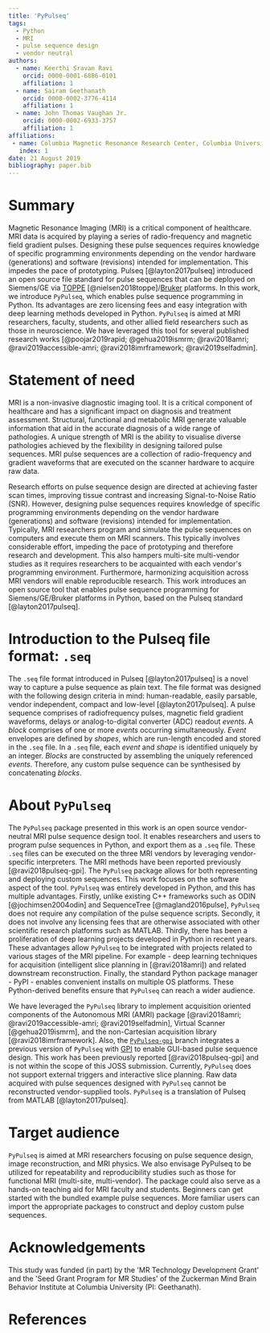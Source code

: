 ```yaml
---
title: 'PyPulseq'
tags:
  - Python
  - MRI
  - pulse sequence design
  - vendor neutral
authors:
  - name: Keerthi Sravan Ravi
    orcid: 0000-0001-6886-0101
    affiliation: 1
  - name: Sairam Geethanath
    orcid: 0000-0002-3776-4114
    affiliation: 1
  - name: John Thomas Vaughan Jr.
    orcid: 0000-0002-6933-3757
    affiliation: 1  
affiliations:
 - name: Columbia Magnetic Resonance Research Center, Columbia University in the City of New York, USA
   index: 1
date: 21 August 2019
bibliography: paper.bib
---
```


# Summary

Magnetic Resonance Imaging (MRI) is a critical component of healthcare. MRI data is acquired by playing a series of 
radio-frequency and magnetic field gradient pulses. Designing these pulse sequences requires knowledge of specific 
programming environments depending on the vendor hardware (generations) and software (revisions) intended for 
implementation. This impedes the pace of prototyping. Pulseq [@layton2017pulseq] introduced an open source file 
standard for pulse sequences that can be deployed on Siemens/GE via [TOPPE](https://toppemri.github.io) 
[@nielsen2018toppe]/[Bruker](https://github.com/pulseq/bruker_interpreter) platforms. In this work, we introduce 
`PyPulseq`, which enables pulse sequence programming in Python. Its advantages are zero licensing fees and easy 
integration with deep learning methods developed in Python. `PyPulseq` is aimed at MRI researchers, faculty, students, 
and other allied field researchers such as those in neuroscience. We have leveraged this tool for several published 
research works [@poojar2019rapid; @gehua2019ismrm; @ravi2018amri; @ravi2019accessible-amri; @ravi2018imrframework; 
@ravi2019selfadmin].

# Statement of need

MRI is a non-invasive diagnostic imaging tool. It is a critical component of healthcare and has a significant impact on 
diagnosis and treatment assessment. Structural, functional and metabolic MRI generate valuable information that aid in 
the accurate diagnosis of a wide range of pathologies. A unique strength of MRI is the ability to visualise diverse 
pathologies achieved by the flexibility in designing tailored pulse sequences. MRI pulse sequences are a collection of 
radio-frequency and gradient waveforms that are executed on the scanner hardware to acquire raw data. 

Research efforts on pulse sequence design are directed at achieving faster scan times, improving tissue contrast and 
increasing Signal-to-Noise Ratio (SNR). However, designing pulse sequences requires knowledge of specific programming 
environments depending on the vendor hardware (generations) and software (revisions) intended for implementation. 
Typically, MRI researchers program and simulate the pulse sequences on computers and execute them on MRI scanners. This 
typically involves considerable effort, impeding the pace of prototyping and therefore research and development. This 
also hampers multi-site multi-vendor studies as it requires researchers to be acquainted with each vendor's programming 
environment. Furthermore, harmonizing acquisition across MRI vendors will enable reproducible research. This work 
introduces an open source tool that enables pulse sequence programming for Siemens/GE/Bruker platforms in Python, based 
on the Pulseq standard [@layton2017pulseq].

# Introduction to the Pulseq file format: `.seq`

The `.seq` file format introduced in Pulseq [@layton2017pulseq] is a novel way to capture a pulse sequence as plain 
text. The file format was designed with the following design criteria in mind: human-readable, easily parsable, vendor 
independent, compact and low-level [@layton2017pulseq]. A pulse sequence comprises of radiofrequency pulses, magnetic 
field gradient waveforms, delays or analog-to-digital converter (ADC) readout *events*. A *block* comprises of one or 
more *events* occurring simultaneously. *Event* envelopes are defined by *shapes*, which are run-length encoded and 
stored in the `.seq` file. In a `.seq` file, each *event* and *shape* is identified uniquely by an integer. *Blocks* 
are constructed by assembling the uniquely referenced *events*. Therefore, any custom pulse sequence can be synthesised 
by concatenating *blocks*.

# About `PyPulseq`

The `PyPulseq` package presented in this work is an open source vendor-neutral MRI pulse sequence design tool. It 
enables researchers and users to program pulse sequences in Python, and export them as a `.seq` file. These `.seq` files 
can be executed on the three MRI vendors by leveraging vendor-specific interpreters. The MRI methods have been reported 
previously [@ravi2018pulseq-gpi]. The `PyPulseq` package allows for both representing and deploying custom sequences. 
This work focuses on the software aspect of the tool. `PyPulseq` was entirely developed in Python, and this has multiple 
advantages. Firstly, unlike existing C++ frameworks such as ODIN [@jochimsen2004odin] and SequenceTree [@magland2016pulse],
`PyPulseq` does not require any compilation of the pulse sequence scripts. Secondly, it does not involve any licensing 
fees that are otherwise associated with other scientific research platforms such as MATLAB. Thirdly, there has been a 
proliferation of deep learning projects developed in Python in recent years. These advantages allow `PyPulseq` to be 
integrated with projects related to various stages of the MRI pipeline. For example - deep learning techniques for 
acquisition (intelligent slice planning in [@ravi2018amri]) and related downstream reconstruction. Finally, the 
standard Python package manager - PyPI - enables convenient installs on multiple OS platforms. These Python-derived 
benefits ensure that `PyPulseq` can reach a wider audience.

We have leveraged the `PyPulseq` library to implement acquisition oriented components of the Autonomous MRI (AMRI) 
package [@ravi2018amri; @ravi2019accessible-amri; @ravi2019selfadmin], Virtual Scanner [@gehua2019ismrm], and the 
non-Cartesian acquisition library [@ravi2018imrframework]. Also, the [`PyPulseq-gpi`](https://github.com/imr-framework/pypulseq/tree/pypulseq-gpi) branch 
integrates a previous version of `PyPulseq` with [GPI](http://gpilab.com/) to enable GUI-based pulse sequence design. This work has 
been previously reported [@ravi2018pulseq-gpi] and is not within the scope of this JOSS submission. Currently, 
`PyPulseq` does not support external triggers and interactive slice planning. Raw data acquired with pulse sequences 
designed with `PyPulseq` cannot be reconstructed vendor-supplied tools. `PyPulseq` is a translation of Pulseq from 
MATLAB [@layton2017pulseq].

# Target audience

`PyPulseq` is aimed at MRI researchers focusing on pulse sequence design, image reconstruction, and MRI physics. We also 
envisage PyPulseq to be utilized for repeatability and reproducibility studies such as those for functional MRI 
(multi-site, multi-vendor). The package could also serve as a hands-on teaching aid for MRI faculty and students. 
Beginners can get started with the bundled example pulse sequences. More familiar users can import the appropriate 
packages to construct and deploy custom pulse sequences.

# Acknowledgements

This study was funded (in part) by the 'MR Technology Development Grant' and the 'Seed Grant Program for MR Studies' 
of the Zuckerman Mind Brain Behavior Institute at Columbia University (PI: Geethanath).

# References
